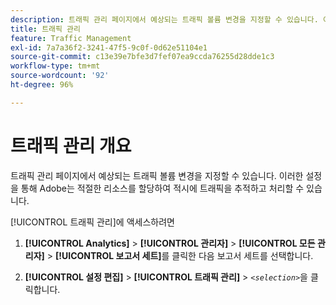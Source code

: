 ```yaml
---
description: 트래픽 관리 페이지에서 예상되는 트래픽 볼륨 변경을 지정할 수 있습니다. 이러한 설정을 통해 Adobe는 적절한 리소스를 할당하여 적시에 트래픽을 추적하고 처리할 수 있습니다.
title: 트래픽 관리
feature: Traffic Management
exl-id: 7a7a36f2-3241-47f5-9c0f-0d62e51104e1
source-git-commit: c13e39e7bfe3d7fef07ea9ccda76255d28dde1c3
workflow-type: tm+mt
source-wordcount: '92'
ht-degree: 96%

---
```


# 트래픽 관리 개요

트래픽 관리 페이지에서 예상되는 트래픽 볼륨 변경을 지정할 수 있습니다. 이러한 설정을 통해 Adobe는 적절한 리소스를 할당하여 적시에 트래픽을 추적하고 처리할 수 있습니다.

[!UICONTROL 트래픽 관리]에 액세스하려면

1. **[!UICONTROL Analytics]** > **[!UICONTROL 관리자]** > **[!UICONTROL 모든 관리자]** > **[!UICONTROL 보고서 세트]**&#x200B;를 클릭한 다음 보고서 세트를 선택합니다.

1. **[!UICONTROL 설정 편집]** > **[!UICONTROL 트래픽 관리]** > *`<selection>`*&#x200B;을 클릭합니다.
